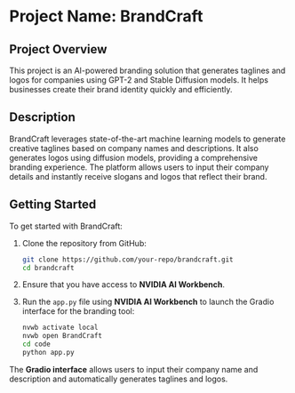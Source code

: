 # Project Name: BrandCraft

## Project Overview

This project is an AI-powered branding solution that generates taglines and logos for companies using GPT-2 and Stable Diffusion models. It helps businesses create their brand identity quickly and efficiently.

## Description

BrandCraft leverages state-of-the-art machine learning models to generate creative taglines based on company names and descriptions. It also generates logos using diffusion models, providing a comprehensive branding experience. The platform allows users to input their company details and instantly receive slogans and logos that reflect their brand.

## Getting Started

To get started with BrandCraft:

1. Clone the repository from GitHub:
    ```bash
    git clone https://github.com/your-repo/brandcraft.git
    cd brandcraft
    ```
   
2. Ensure that you have access to **NVIDIA AI Workbench**.

3. Run the `app.py` file using **NVIDIA AI Workbench** to launch the Gradio interface for the branding tool:
    ```bash
    nvwb activate local
    nvwb open BrandCraft
    cd code
    python app.py
    ```

The **Gradio interface** allows users to input their company name and description and automatically generates taglines and logos.



